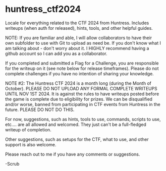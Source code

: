 # huntress_ctf2024
Locale for everything related to the CTF 2024 from Huntress. Includes writeups (when auth for released), hints, tools, and other helpful guides.

NOTE: If you are familiar and able, I will allow collaborators to have their own subfolder to use with Git to upload as need be. If you don't know what I am talking about - don't worry about it. 
I HIGHLY recommend having a github account so I can add you as a collaborator.

If you completed and submitted a Flag for a Challenge, you are responsible for the writeup on it (see note below for release timeframes). Please do not complete challenges if you have no intention of sharing your knowledge.


NOTE #2: The Huntress CTF 2024 is a month long (during the Month of October). PLEASE DO NOT UPLOAD ANY FORMAL COMPLETE WRITEUPS UNTIL NOV 1ST 2024. It is against the rules to have writeups posted before the game is complete due to eligibility for prizes.
We can be disqualified and/or worse, banned from participating in CTF events from Huntress in the future. PLEASE DO NOT DO THIS.

For now, suggestions, such as hints, tools to use, commands, scripts to use, etc.... are all allowed and welcomed. They just can't be a full-fledged writeup of completion.

Other suggestions, such as setups for the CTF, what to use, and other support is also welcome.

Please reach out to me if you have any comments or suggestions.

-Scrub
